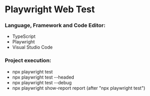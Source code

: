 # Playwright Web Test

### Language, Framework and Code Editor:
* TypeScript
* Playwright
* Visual Studio Code

### Project execution:
* npx playwright test 
* npx playwright test --headed
* npx playwright test --debug
* npx playwright show-report report (after "npx playwright test")